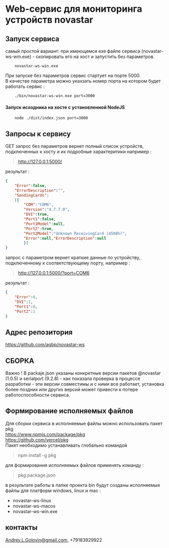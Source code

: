 # Web-сервис для мониторинга устройств novastar

## Запуск сервиса
самый простой вариант: при имеющемся exe файле сервиса (novastar-ws-win.exe) - скопировать его на хост и запустить без параметров.  

		novastar-ws-win.exe  
При запуске без параметров сервис стартует на порте 5000.  
В качестве параметра можно укахзать номер порта на котором будет работать сервис :  

		./bin/novastar-ws-win.exe port=3000  
#### Запуск исходника на хосте с установленной NodeJS
		node ./dist/index.json port=3000  
## Запросы к сервису

GET запрос без параметров вернет полный список устройств, подключенных к хосту и их подробные характеритики например :
> http://127.0.0.1:5000/  

результат :  
```JSON
{
	"Error":false,
	"ErrorDescription":"",
	"SendingCards":
	[{
		"COM":"COM6",
		"Version":"4.7.7.0",
		"DVI":true,
		"Port1":false,
		"Port1Model":null,
		"Port2":true,
		"Port2Model":"Unknown ReceivingCard (4508h)",
		"Error":null,"ErrorDescription":null
		}]
}  
```
запрос с параметром вернет краткие данные по устройству, подключенному к соответствующему порту, например :  
> http://127.0.0.1:5000/?port=COM6  

результат :  

```JSON
{
	"Error":0,
	"DVI":1,
	"Port1":0,
	"Port2":1
}
```
## Адрес репозитория
https://github.com/agbp/novastar-ws

## СБОРКА
Важно !
В packaje.json указаны конкретные версии пакетов @novastar (1.0.5) и serialport (9.2.8) - как показала проверка в процессе разработки - эти версии совместимы и с ними все работает, установка более поздних или других версий может привести к потере работоспособности сервиса.

## Формирование исполняемых файлов
Для сборки сервиса в исполняемые файлы можно использовать пакет pkg  
https://www.npmjs.com/package/pkg  
https://github.com/vercel/pkg  
Пакет необходимо устанавливать глобально командой
>npm install -g pkg  

для формирования исполняемых файлов применять команду : 
> pkg package.json  

в результате работы в папке проекта bin будут созданы исполняемые файлы для платформ windows, linux и mac :
* novastar-ws-linux
* novastar-ws-macos
* novastar-ws-win.exe

## контакты
Andrey.L.Golovin@gmail.com, +79183929922

